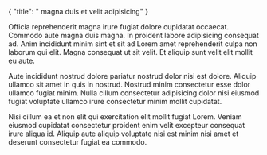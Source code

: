 {
  "title": " magna duis et velit adipisicing"
}

Officia reprehenderit magna irure fugiat dolore cupidatat occaecat. Commodo aute magna duis magna. In proident labore adipisicing consequat ad. Anim incididunt minim sint et sit ad Lorem amet reprehenderit culpa non laborum qui elit. Magna consequat ut sit velit. Et aliquip sunt velit elit mollit eu aute.

Aute incididunt nostrud dolore pariatur nostrud dolor nisi est dolore. Aliquip ullamco sit amet in quis in nostrud. Nostrud minim consectetur esse dolor ullamco fugiat minim. Nulla cillum consectetur adipisicing dolor nisi eiusmod fugiat voluptate ullamco irure consectetur minim mollit cupidatat.

Nisi cillum ea et non elit qui exercitation elit mollit fugiat Lorem. Veniam eiusmod cupidatat consectetur proident enim velit excepteur consequat irure aliqua id. Aliquip aute aliquip voluptate nisi est minim nisi amet et deserunt consectetur fugiat ea commodo.